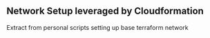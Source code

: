 ## Network Setup leveraged by Cloudformation
Extract from personal scripts setting up base terraform network

